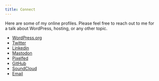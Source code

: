 ```yaml
---
title: Connect
---
```

Here are some of my online profiles. Please feel free to reach out to me for a talk about WordPress, hosting, or any other topic.

- [WordPress.org](https://profiles.wordpress.org/mbootsman)
- [Twitter](https://twitter.com/mbootsman)
- [Linkedin](https://www.linkedin.com/in/marcelbootsman/)
- <a rel='me' href='https://mastodon.social/@mbtsmn'>Mastodon</a>
- [Pixelfed](https://pixelfed.social/mbootsman)
- [GitHub](https://github.com/mbootsman)
- [SoundCloud](https://soundcloud.com/marcel-bootsman)
- [Email](mailto:marcel@nostromo.nl)
